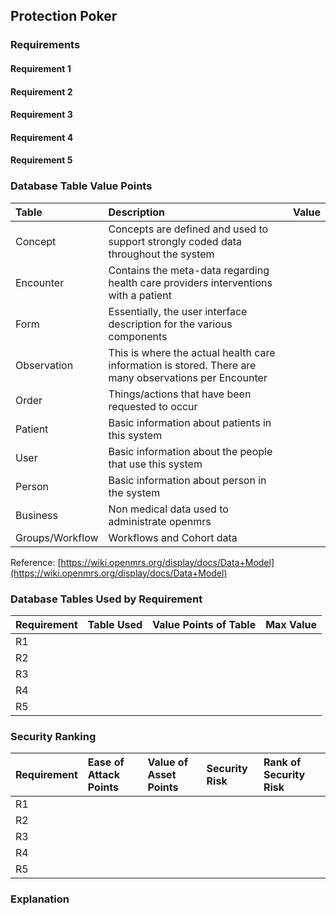 ## Protection Poker ##


### Requirements ###

#### Requirement 1 ####


#### Requirement 2 ####


#### Requirement 3 ####


#### Requirement 4 ####


#### Requirement 5 ####

### Database Table Value Points ###

| Table				| Description		| Value		|
| :---              | :---      		| :--- 		|
| Concept | Concepts are defined and used to support strongly coded data throughout the system | |
| Encounter | Contains the meta-data regarding health care providers interventions with a patient | |
| Form | Essentially, the user interface description for the various components | |
| Observation | This is where the actual health care information is stored. There are many observations per Encounter | |
| Order | Things/actions that have been requested to occur | |
| Patient | Basic information about patients in this system | |
| User | Basic information about the people that use this system | |
| Person | Basic information about person in the system | |
| Business | Non medical data used to administrate openmrs | |
| Groups/Workflow| Workflows and Cohort data | |

Reference:  [https://wiki.openmrs.org/display/docs/Data+Model](https://wiki.openmrs.org/display/docs/Data+Model)

### Database Tables Used by Requirement ###

| Requirement		| Table Used	| Value Points of Table | Max Value |
| :---              | :---      	| :--- 					| :---		| 
| R1             |       	| 				| 		| 
| R2             |       	| 				| 		| 
| R3             |      	| 				| 		| 
| R4             |       	|  				| 		| 
| R5             |       	|  				| 		| 



### Security Ranking ###

| Requirement | Ease of Attack Points | Value of Asset Points | Security Risk | Rank of Security Risk |
| :---      | :---      			  | :--- 				  | :---			| :---		| 
| R1        | 	     			  	| 					  | 				| 			| 
| R2       	| 	     			  	| 	 				  | 				| 			|   
| R3      	| 	 					| 	 				  | 				| 			| 
| R4       	| 	      			  	| 	 				  | 				| 			| 
| R5       	| 	      			  	| 	 				  | 				| 			| 



### Explanation ###

